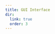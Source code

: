 ```yaml
---
title: GUI Interface
dir:
  link: true
  order: 3
---
```


<div class="catalog-display-container">
  <Catalog base="/plugins/yuseries/YuIllustration/ui/"/>
</div>
